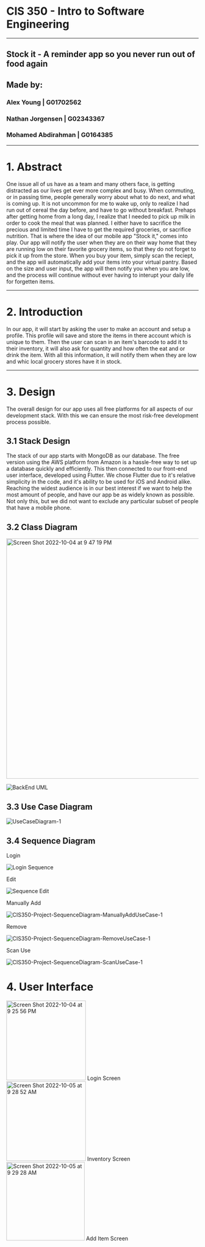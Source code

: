 # CIS 350 - Intro to Software Engineering  
---
## Stock it - A reminder app so you never run out of food again  
## Made by:  

### Alex Young | G01702562  
### Nathan Jorgensen | G02343367  
### Mohamed Abdirahman | G0164385 
 

---
# 1. Abstract  
One issue all of us have as a team and many others face, is getting distracted as our lives get ever more complex and busy. When commuting, or in passing time, people generally worry about what to do next, and what is coming up. It is not uncommon for me to wake up, only to realize I had run out of cereal the day before, and have to go without breakfast. Prehaps after getting home from a long day, I realize that I needed to pick up milk in order to cook the meal that was planned. I either have to sacrifice the precious and limited time I have to get the required groceries, or sacrifice nutrition. That is where the idea of our mobile app "Stock it," comes into play. Our app will notify the user when they are on their way home that they are running low on their favorite grocery items, so that they do not forget to pick it up from the store. When you buy your item, simply scan the reciept, and the app will automatically add your items into your virtual pantry. Based on the size and user input, the app will then notify you when you are low, and the process will continue without ever having to interupt your daily life for forgetten items.
  
  
--- 
# 2. Introduction  
In our app, it will start by asking the user to make an account and setup a profile. This profile will save and store the items in there account which is unique to them. Then the user can scan in an item's barcode to add it to their inventory, it will also ask for quantity and how often the eat and or drink the item. With all this information, it will notify them when they are low and whic local grocery stores have it in stock.
  
    
---
# 3. Design  
The overall design for our app uses all free platforms for all aspects of our development stack. With this we can ensure the most risk-free development process possible. 


## 3.1 Stack Design  

The stack of our app starts with MongoDB as our database. The free version using the AWS platform from Amazon is a hassle-free way to set up a database quickly and efficiently. This then connected to our front-end user interface, developed using Flutter. We chose Flutter due to it's relative simplicity in the code, and it's ability to be used for iOS and Android alike. Reaching the widest audience is in our best interest if we want to help the most amount of people, and have our app be as widely known as possible. Not only this, but we did not want to exclude any particular subset of people that have a mobile phone.  

## 3.2 Class Diagram  
<img width="628" alt="Screen Shot 2022-10-04 at 9 47 19 PM" src="https://user-images.githubusercontent.com/71032586/193961838-81cd0e8b-0770-4e68-a27a-1f8efa9095fc.png">

![BackEnd UML](https://user-images.githubusercontent.com/50177364/193965701-6af769eb-9310-4c40-ac8c-1791e0752937.PNG)

## 3.3 Use Case Diagram  


![UseCaseDiagram-1](https://user-images.githubusercontent.com/77644964/194074271-d9d35b2e-fe64-4594-bee2-02b41624d304.png)


## 3.4 Sequence Diagram  
Login

![Login Sequence](https://user-images.githubusercontent.com/50177364/193960858-e047f429-1a94-4f40-b10c-75538f09a9c9.PNG)

Edit

![Sequence Edit](https://user-images.githubusercontent.com/50177364/193960825-3b29974e-14f5-4eb6-aa0a-e37338f6fed1.PNG)

Manually Add

![CIS350-Project-SequenceDiagram-ManuallyAddUseCase-1](https://user-images.githubusercontent.com/77644964/194074221-446a8504-bd93-4316-bb1b-5491e309c3c3.png)

Remove

![CIS350-Project-SequenceDiagram-RemoveUseCase-1](https://user-images.githubusercontent.com/77644964/194074245-846d8e59-5858-43ad-a1f0-ea8bc475b3e9.png)

Scan Use

![CIS350-Project-SequenceDiagram-ScanUseCase-1](https://user-images.githubusercontent.com/77644964/194074259-c3f65c07-8186-45bc-8f92-4a46101a88bc.png)



# 4. User Interface  
  <img width="208" alt="Screen Shot 2022-10-04 at 9 25 56 PM" src="https://user-images.githubusercontent.com/71032586/193959633-1687c495-bf04-4959-bf56-7c91fdcc0ba7.png"> 
  Login Screen
  <img width="208" alt="Screen Shot 2022-10-05 at 9 28 52 AM" src="https://user-images.githubusercontent.com/71032586/194072316-d7d4eb34-995a-4426-996b-a469fa123c17.png"> 
  Inventory Screen
<img width="205" alt="Screen Shot 2022-10-05 at 9 29 28 AM" src="https://user-images.githubusercontent.com/71032586/194072414-57250f36-cffc-45e7-8cc7-3a44f05ca825.png"> 
Add Item Screen

